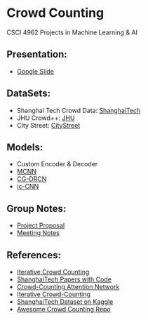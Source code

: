 # Crowd Counting
CSCI 4962 Projects in Machine Learning & AI

## Presentation: 
- [Google Slide](https://docs.google.com/presentation/d/1SNt_8uEQ2Ay64APaiU-T_Yes42mc7AzqIVF3-FzpkH4/edit?usp=sharing)

## DataSets:
- Shanghai Tech Crowd Data: [ShanghaiTech](https://www.kaggle.com/datasets/tthien/shanghaitech)
- JHU Crowd++: [JHU](http://www.crowd-counting.com/)
- City Street: [CityStreet](http://visal.cs.cityu.edu.hk/research/citystreet/)

## Models:
- Custom Encoder & Decoder
- [MCNN](https://www.cv-foundation.org/openaccess/content_cvpr_2016/papers/Zhang_Single-Image_Crowd_Counting_CVPR_2016_paper.pdf)
- [CG-DRCN](http://www.crowd-counting.com/assets/img/jhucrowdv1_iccv19.pdf)
- [ic-CNN](https://arxiv.org/abs/1807.09959)

## Group Notes:
- [Project Proposal](https://docs.google.com/document/d/1Pmqh2bMFHnq9pJ7FMtc9t6LpOXq5ENqaQQWXjcr-hyY/edit?usp=sharing)
- [Meeting Notes](https://colab.research.google.com/drive/1hnV0JVIjQuB9-7PmgIsO_KnXKhxQprIF?usp=sharing)

## References:
- [Iterative Crowd Counting](https://arxiv.org/abs/1807.09959)
- [ShanghaiTech Papers with Code](https://paperswithcode.com/dataset/shanghaitech)
- [Crowd-Counting Attention Network](https://arxiv.org/pdf/2201.08983.pdf)
- [Iterative Crowd-Counting](https://paperswithcode.com/paper/iterative-crowd-counting)
- [ShanghaiTech Dataset on Kaggle](https://www.kaggle.com/datasets/tthien/shanghaitech)
- [Awesome Crowd Counting Repo](https://github.com/gjy3035/Awesome-Crowd-Counting)
